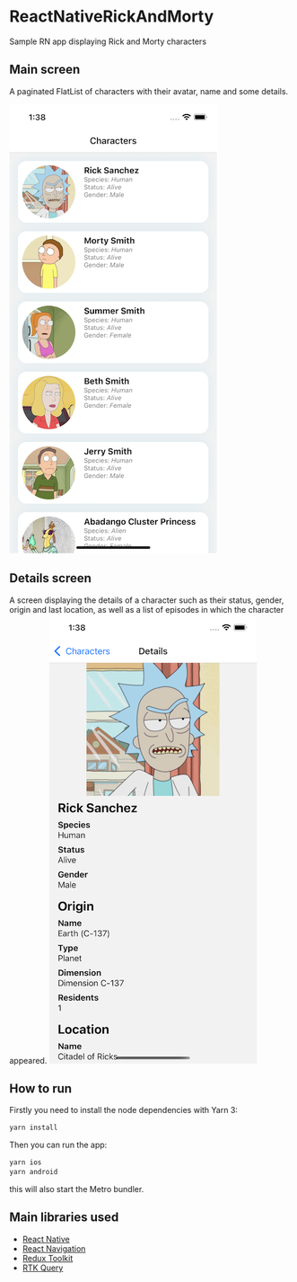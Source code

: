 # ReactNativeRickAndMorty

Sample RN app displaying Rick and Morty characters

## Main screen

A paginated FlatList of characters with their avatar, name and some details.

![characters list](imgs/1.png)

## Details screen

A screen displaying the details of a character such as their status, gender, origin and last location, as well as a list of episodes in which the character appeared.
![character details](imgs/2.png)

## How to run

Firstly you need to install the node dependencies with Yarn 3:

```bash
yarn install
```

Then you can run the app:

```bash
yarn ios
yarn android
```

this will also start the Metro bundler.

## Main libraries used

- [React Native](https://reactnative.dev/)
- [React Navigation](https://reactnavigation.org/)
- [Redux Toolkit](https://redux-toolkit.js.org/)
- [RTK Query](https://redux-toolkit.js.org/rtk-query/overview)
